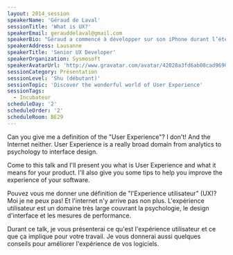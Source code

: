 ```yaml
---
layout: 2014_session
speakerName: 'Géraud de Laval'
sessionTitle: 'What is UX?'
speakerEmail: gerauddelaval@gmail.com
speakerBio: "Géraud a commencé à développer sur son iPhone durant l’été 2008 pour le compte d’un laboratoire de l’EPFL. Le SDK a évolué, l’iPad est arrivé et au travers de ses différentes projets de développement, Géraud a découvert le fabuleux domaine de l’expérience utilisateur, finalement : à quoi sert le plus beau code du monde si il n’est jamais utilisé?\n\nAujourd’hui, chez Sysmosoft, Géraud participe au développement d’une plateforme mobile de sécurité. Il s’occupe de l’expérience utilisateur et développe les applications iOS. "
speakerAddress: Lausanne
speakerTitle: 'Senior UX Developer'
speakerOrganization: Sysmosoft
speakerAvatarUrl: 'http://www.gravatar.com/avatar/42028a3fd6ab08cad96900e7e7b67af0?size=200&default=mm'
sessionCategory: Présentation
sessionLevel: 'Shu (débutant)'
sessionTopic: 'Discover the wonderful world of User Experience'
sessionTags:
  - Incubateur
scheduleDay: '2'
scheduleOrder: '2'
scheduleRoom: BE29
---
```


Can you give me a definition of the "User Experience"? I don't! And the Internet neither. User Experience is a really broad domain from analytics to psychology to interface design.

Come to this talk and I'll present you what is User Experience and what it means for your product. I'll also give you some tips to help you improve the experience of your software.

Pouvez vous me donner une définition de "l'Experience utilisateur" (UX)? Moi je ne peux pas! Et l'internet n'y arrive pas non plus. L'expérience utilisateur est un domaine très large couvrant la psychologie, le design d'interface et les mesures de performance.

Durant ce talk, je vous présenterai ce qu'est l'expérience utilisateur et ce que ça implique pour votre travail. Je vous donnerai aussi quelques conseils pour améliorer l'expérience de vos logiciels.

